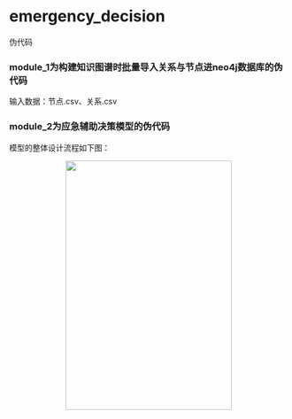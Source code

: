 # emergency_decision
伪代码
### module_1为构建知识图谱时批量导入关系与节点进neo4j数据库的伪代码
输入数据：节点.csv、关系.csv

### module_2为应急辅助决策模型的伪代码
模型的整体设计流程如下图：<br>
<div align=center><img src="https://github.com/loyalty-fox/emergency_decision/assets/56210508/0f813d24-5f48-427d-a8e0-7ee725d3ffcf" width="300" height="450" /></div>
